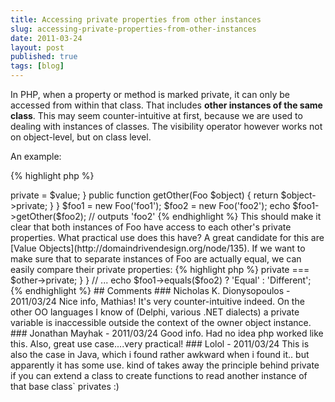 ```yaml
---
title: Accessing private properties from other instances
slug: accessing-private-properties-from-other-instances
date: 2011-03-24
layout: post
published: true
tags: [blog]
---
```


In PHP, when a property or method is marked private, it can only be accessed from within that class. That includes **other instances of the same class**. This may seem counter-intuitive at first, because we are used to dealing with instances of classes. The visibility operator however works not on object-level, but on class level.

An example:

{% highlight php %}
<?php
class Foo
{
    private $private;
    public function __construct($value)
    {
        $this->private = $value;
    }
    public function getOther(Foo $object)
    {
       return $object->private;
    }
}

$foo1 = new Foo('foo1');
$foo2 = new Foo('foo2');

echo $foo1->getOther($foo2); // outputs 'foo2'
{% endhighlight %}

This should make it clear that both instances of Foo have access to each other's private properties.

What practical use does this have? A great candidate for this are [Value Objects](http://domaindrivendesign.org/node/135). If we want to make sure that to separate instances of Foo are actually equal, we can easily compare their private properties:

{% highlight php %}
<?php
class Foo
{
    // ...
    public function equals(Foo $other)
    {
        return $this->private === $other->private;
    }
}

// ...
echo $foo1->equals($foo2) ? 'Equal' : 'Different';
{% endhighlight %}


## Comments

### Nicholas K. Dionysopoulos - 2011/03/24
Nice info, Mathias! It's very counter-intuitive indeed. On the other OO languages I know of (Delphi, various .NET dialects) a private variable is inaccessible outside the context of the owner object instance.

### Jonathan Mayhak - 2011/03/24
Good info. Had no idea php worked like this.

Also, great use case....very practical!

### Lolol - 2011/03/24
This is also the case in Java, which i found rather awkward when i found it.. but apparently it has some use. kind of takes away the principle behind private if you can extend a class to create functions to read another instance of that base class` privates :)

